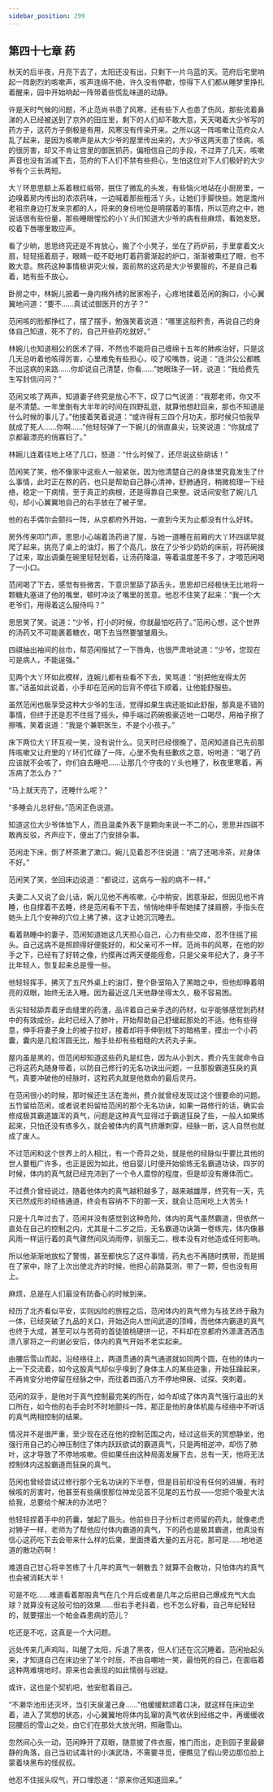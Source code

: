 ```yaml
---
sidebar_position: 299
---
```


## 第四十七章 **药**

秋天的后半夜，月亮下去了，太阳还没有出，只剩下一片乌蓝的天。范府后宅里响起一阵剧烈的咳嗽声，咳声连绵不绝，许久没有停歇，惊得下人们都从睡梦里挣扎着醒来，园中开始响起一阵带着些慌乱味道的动静。

许是天时气候的问题，不止范尚书患了风寒，还有些下人也患了伤风，那些流着鼻涕的人已经被送到了京外的田庄里，剩下的人们却不敢大意，天天喝着大少爷写的药方子，这药方子倒极是有用，风寒没有传染开来。之所以这一阵咳嗽让范府众人乱了起来，是因为咳嗽声是从大少爷的屋里传出来的，大少爷这两天患了怪病，咳的很厉害，却又不肯让宫里的御医抓药，偏相信自己的手段，不过弄了几天，咳嗽声音也没有消减下去，范府的下人们不禁有些担心，生怕这位对下人们极好的大少爷有个三长两短。

大丫环思思额上系着根红缎带，抿住了微乱的头发，有些恼火地站在小厨房里，一边嗅着房内传出的浓浓药味，一边喊着那些粗活丫头，让她们手脚快些。她是澹州老祖宗身边打发来京都的人，将来的身份地位是明摆着的事情，所以范府之中，她说话很有些份量，那些睡眼惺忪的小丫头们知道大少爷的病有些麻烦，看她发怒，咬着下唇哪里敢应声。

看了少晌，思思终究还是不肯放心，搬了个小凳子，坐在了药炉前，手里拿着文火扇，轻轻摇着扇子，眼睛一眨不眨地盯着药雾渐起的炉口，渐渐被熏红了眼，也不敢大意。熬药这种事情极讲究火候，面前熬的这药是大少爷要服的，不是自己看着，她有些不放心。

卧房之中，林婉儿披着一身内棉外绣的居家袍子，心疼地揉着范闲的胸口，小心翼翼地问道：“要不……真试试御医开的方子？”

范闲咳的脸都挣红了，摆了摆手，勉强笑着说道：“哪里这般矜贵，再说自己的身体自己知道，死不了的，自己开些药吃就好。”

林婉儿也知道相公的医术了得，不然也不能将自己缠绵十五年的肺疾治好，只是这几天总听着他咳得厉害，心里难免有些担心，咬了咬嘴唇，说道：“连洪公公都瞧不出这病的来路……你却说自己清楚，你看……”她眼珠子一转，说道：“我给费先生写封信问问？”

范闲又咳了两声，知道妻子终究是放心不下，叹了口气说道：“我那老师，你又不是不清楚。一年里倒有大半年的时间在四野乱逛，就算他想赶回来，那也不知道是什么时候的事儿了。”他接着笑着说道：“或许得有三四个月功夫，那时候只怕我早就成了死人……你啊……”他轻轻弹了一下婉儿的俏直鼻尖，玩笑说道：“你就成了京都最漂亮的俏寡妇了。”

林婉儿连着往地上呸了几口，怒道：“什么时候了，还尽说这些胡话！”

范闲笑了笑，他不像家中这些人一般紧张，因为他清楚自己的身体里究竟发生了什么事情，此时正在熬的药，也只是帮助自己静心清神，舒肺通窍，稍微梳理一下经络，稳定一下病情，至于真正的病根，还是得靠自己来整。说话间安慰了婉儿几句，却小心翼翼地自己的右手放在了被子里。

他的右手偶尔会颤抖一阵，从京都府外开始，一直到今天为止都没有什么好转。

房外传来叩门声，思思小心端着汤药进了屋，与她一道睡在前厢的大丫环四祺早就爬了起来，挑亮了桌上的油灯，搬了个高几，放在了少爷少奶奶的床前，将药碗接了过来，取出调羹在碗里轻轻划着，让汤药降温，等着温度差不多了，才喂范闲喝了一小口。

范闲喝了下去，感觉有些微苦，下意识里舔了舔舌头，思思却已经极快无比地将一颗糖丸塞进了他的嘴里，顿时冲淡了嘴里的苦意。他忍不住笑了起来：“我一个大老爷们，用得着这么服侍吗？”

思思笑了笑，说道：“少爷，打小的时候，你就最怕吃药了。”范闲心想，这个世界的汤药又不可能裹着糖衣，喝下去当然要皱皱眉头。

四祺抽出袖间的丝巾，帮范闲揩拭了一下唇角，也很严肃地说道：“少爷，您现在可是病人，不能逞强。”

见两个大丫环如此模样，连婉儿都有些看不下去，笑骂道：“别把他宠得太厉害。”话虽如此说着，小手却在范闲的后背不停往下顺着，让他能舒服些。

虽然范闲也极享受这种大少爷的生活，觉得如果生病还能如此舒服，那真是不错的事情，但终于还是忍不住摇了摇头，伸手端过药碗极豪迈地一口喝尽，用袖子擦了擦嘴，笑着说道：“我是个兼职医生，不是个小孩子。”

床下两位大丫环互视一笑，没有说什么。见天时已经很晚了，范闲知道自己先前那阵咳嗽又让府里的丫环们忙碌了一阵，心里不免有些歉疚之意，吩咐道：“喝了药应该就不会咳了，你们自去睡吧……让那几个守夜的丫头也睡了，秋夜里寒着，再冻病了怎么办？”

“马上就天亮了，还睡什么呢？”

“多睡会儿总好些。”范闲正色说道。

知道这位大少爷体恤下人，而且温柔外表下是颗向来说一不二的心，思思并四祺不敢再反驳，齐声应下，便出了门安排杂事。

范闲走下床，倒了杯茶漱了漱口。婉儿见着忍不住说道：“病了还喝冷茶，对身体不好。”

范闲笑了笑，坐回床边说道：“都说过，这病与一般的病不一样。”

夫妻二人又说了会儿话，婉儿见他不再咳嗽，心中稍安，困意渐起，但因见他不肯睡，也自撑着不去睡，终是范闲看不下去，悄悄地伸手帮她揉了揉肩膀，手指头在她头上几个安神的穴位上拂了拂，这才让她沉沉睡去。

看着熟睡中的妻子，范闲知道她这几天担心自己，心力有些交瘁，忍不住摇了摇头。自己这病不是照顾得好便能好的，和父亲可不一样。范尚书的风寒，在他的妙手之下，已经有了好转之像，约摸再过两天便能痊愈，只是父亲年纪大了，身子不比年轻人，恢复起来总是慢一些。

他轻轻挥手，拂灭了五尺外桌上的油灯，整个卧室陷入了黑暗之中，但他却睁着明亮的双眼，始终无法入睡。因为最近这几天他静坐得太久，极不容易困。

舌尖轻轻舔弄着牙齿缝里的药渣，品评着自己亲手选的药材，似乎能够感觉到药材中的有效成份，此时已经入了肺叶，开始帮助自己舒缓起那处的不适。他有些得意，伸手将妻子身上的被子拉好，接着却将手伸到枕下的暗格里，摸出一个小药囊，囊内是几粒浑圆无比，触手处却有些粗糙的大药丸子来。

屋内虽是黑的，但范闲却知道这些药丸是红色，因为从小到大，费介先生就命令自己将这药丸随身带着，以防自己修行的无名功诀出问题，一旦那股霸道狂戾的真气，真要冲破他的经脉时，这粒药丸就是他救命的最后灵丹。

在范闲很小的时候，那时候还生活在澹州，费介就曾经发现过这个很要命的问题。五竹留给范闲，或者说老妈留给范闲的那个无名功诀，如果一路修行的话，确实会修成极其霸道雄浑的真气，问题是这种真气显得过于霸道狂戾了些，一般人如果练起来，只怕还没有练多久，就会被体内的真气挤爆刺穿，经脉一断，这人自然也就成了废人。

不过范闲和这个世界上的人相比，有一个奇异之处，就是他的经脉似乎要比其他的世人要粗广许多，也正是因为如此，他自婴儿时便开始偷练无名霸道功诀，四岁的时候，体内的真气就已经充沛到了一个令人震惊的程度，但是却没有爆体而亡。

不过费介曾经说过，随着他体内的真气越积越多了，越来越雄厚，终究有一天，先天已然成形的经络通道，终会有容纳不下的那一天，就会让范闲吃上大苦头！

只是十几年过去了，范闲并没有感觉到这种危险，体内的真气虽然霸道，但依然一直处在自己的控制之内，尤其是十二岁之后，无名霸道功诀第一卷练完，体内像暴风雨一样运行着的真气骤然间风消雨停，驯服无二，根本没有对他造成任何影响。

所以他渐渐地放松了警惕，甚至都快忘了这件事情，药丸也不再随时携带，而是搁在了家中，除了上次出使北齐的时候，他担心前路莫测，带了一颗，但也没有用上。

麻烦，总是在人们最没有防备心的时候到来。

经历了北齐看似平安，实则凶险的旅程之后，范闲体内的真气修为与技艺终于融为一体，已经突破了九品的关口，开始迈向人世间武道的顶峰，而他体内霸道的真气也终于大成，甚至可以与苦荷的首徒狼桃硬拼一记，不料却在京都府外潇潇洒洒击溃八家将之一的谢必安后，体内的真气开始不老实起来。

由腰后雪山而起，沿经络往上，两道贯通的真气通道就如同两个圆，在他的体内一上一下交流着，如今这股真气却似乎嗅到了身体主人的某些迹象，开始狂躁起来，不再肯安分地停留在经脉之中，而往着四面八方不停地伸展、试探、突刺着。

范闲的双手，是他对于真气控制最完美的所在，如今却成了体内真气强行溢出的关口所在，如今他的右手会时不时地颤抖一阵，那正是他的身体机能与经络中不听话的真气两相控制的结果。

情况并不是很严重，至少现在还在他的控制范围之内，经过这些天的冥想静坐，他强行用自己的心神压制住了体内跃跃欲试的霸道真气，只是两相逆冲，却伤了肺叶，这才导致了不停地咳嗽。但如果任由这种局面发展下去，总有一天，他将无法控制体内这股霸道而狂戾的真气。

范闲也曾经尝试过修行那个无名功诀的下半卷，但是目前却没有任何的进展，有时候咳的厉害时，他甚至有些痛恨那位神龙见首不见尾的五竹叔——您把个吸星大法给我，总要给个解决的办法吧？

他轻轻捏着手中的药囊，皱起了眉头。他前些日子分析过老师留的药丸，就像老虎对狮子一样，老师为了帮他应付体内霸道的真气，下的药也是极其霸道，他真没有信心这药吃下去会带来什么样的后果，里面搀着大量的五月花，那可是……地地道道的散功药啊！

难道自己甘心将辛苦练了十几年的真气一朝散去？就算不会散功，只怕体内的真气也会被消耗大半！

可是不吃……难道看着那股真气在几个月后或者是几年之后把自己爆成充气大血球？就算没有这般可怕的效果……但右手老抖着，也不怎么好看，自己年纪轻轻的，就要摆出一个帕金森患病的范儿？

吃还是不吃，这真是一个大问题。

远处传来几声鸡叫，叫醒了太阳，斥退了黑夜，但人们还在沉沉睡着。范闲抬起头来，才知道自己在床边坐了半个时辰，不由自嘲地一笑，最怕死的自己，在面临着这种两难境地时，原来也会表现的如此懦弱与迟疑。

或许，这也是个契机吧，他安慰着自己。

“不濑华池形还灭坏，当引天泉灌己身……”他缓缓默颂着口决，就这样在床边坐着，进入了冥想的状态，小心翼翼地将体内乱窜的真气收伏到经络之中，再缓缓收回腰后的雪山之处，由它们在那处大放光明，照融雪山。

忽然间心头一动，范闲睁开了双眼，随意披了件衣服，推门而出，走到园子里最僻静的角落，自己当初试毒针的小演武场，不需要寻觅，便瞧见了假山旁边那位脸上蒙着块黑布的怪叔叔。

他忍不住摇头叹气，开口埋怨道：“原来你还知道回来。”

